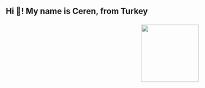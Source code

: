 
<h2 align="left">Hi 👋! My name is Ceren, from Turkey</h2>

###
<img align="right"  height="150" src="https://i.imgflip.com/65efzo.gif"  />


